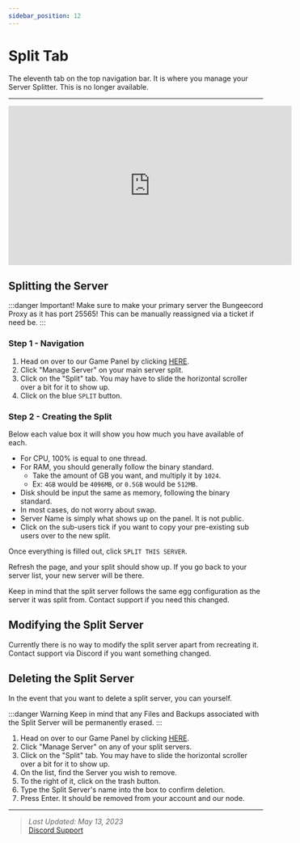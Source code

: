 ```yaml
---
sidebar_position: 12
---
```


# Split Tab
The eleventh tab on the top navigation bar. It is where you manage your Server Splitter. This is no longer available.

---

<iframe width="560" height="315" src="https://www.youtube.com/embed/fi-TdORgiD8" title="YouTube video player" frameborder="0" allow="accelerometer; autoplay; clipboard-write; encrypted-media; gyroscope; picture-in-picture; web-share" allowfullscreen></iframe>

## Splitting the Server

:::danger Important!
Make sure to make your primary server the Bungeecord Proxy as it has port 25565! This can be manually reassigned via a ticket if need be.
:::

### Step 1 - Navigation
1. Head on over to our Game Panel by clicking [HERE](https://panel.asteroidhost.com).
2. Click "Manage Server" on your main server split.
3. Click on the "Split" tab. You may have to slide the horizontal scroller over a bit for it to show up.
4. Click on the blue `SPLIT` button.

### Step 2 - Creating the Split
Below each value box it will show you how much you have available of each.

* For CPU, 100% is equal to one thread.
* For RAM, you should generally follow the binary standard.
  * Take the amount of GB you want, and multiply it by `1024`.
  * Ex: `4GB` would be `4096MB`, or `0.5GB` would be `512MB`.
* Disk should be input the same as memory, following the binary standard.
* In most cases, do not worry about swap.
* Server Name is simply what shows up on the panel. It is not public.
* Click on the sub-users tick if you want to copy your pre-existing sub users over to the new split.

Once everything is filled out, click `SPLIT THIS SERVER`.

Refresh the page, and your split should show up. If you go back to your server list, your new server will be there.

Keep in mind that the split server follows the same egg configuration as the server it was split from. Contact support if you need this changed.


## Modifying the Split Server

Currently there is no way to modify the split server apart from recreating it. Contact support via Discord if you want something changed.


## Deleting the Split Server
In the event that you want to delete a split server, you can yourself.

:::danger Warning
Keep in mind that any Files and Backups associated with the Split Server will be permanently erased.
:::

1. Head on over to our Game Panel by clicking [HERE](https://panel.asteroidhost.com).
2. Click "Manage Server" on any of your split servers.
3. Click on the "Split" tab. You may have to slide the horizontal scroller over a bit for it to show up.
4. On the list, find the Server you wish to remove.
5. To the right of it, click on the <icon icon="fa-solid fa-trash-can" size="lg" /> trash button.
6. Type the Split Server's name into the box to confirm deletion. 
7. Press Enter. It should be removed from your account and our node.

---

> *Last Updated: May 13, 2023*   
[<icon icon="fa-brands fa-discord" size="lg" /> Discord Support](https://discord.gg/ZTGMcfsskN)
